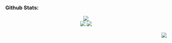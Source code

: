 <h3>Github Stats:</h3>

<div align="center">
  <img src="https://streak-stats.demolab.com/?user=adariya0&theme=dark&border=white&background=0d1117" />
</div>

<div align="center">
  <picture>
    <source
      srcset="https://github-readme-stats.vercel.app/api?username=adariya0&show_icons=true&theme=dark"
      media="(prefers-color-scheme: dark)"
    />
    <source
      srcset="https://github-readme-stats.vercel.app/api?username=adariya0&show_icons=true"
      media="(prefers-color-scheme: light), (prefers-color-scheme: no-preference)"
    />
  </picture>
  <img src="https://github-readme-stats.vercel.app/api?username=adariya0&show_icons=true" />
</picture>
  <img src="https://github-readme-stats.vercel.app/api/top-langs/?username=adariya0&show_icons=true&icon_color=d9d9d9&theme=dark&border_color=white&bg_color=0d1117" />
  
</div>

<br>

<img align="right" src="https://komarev.com/ghpvc/?username=adariya0&style=for-the-badge" />

